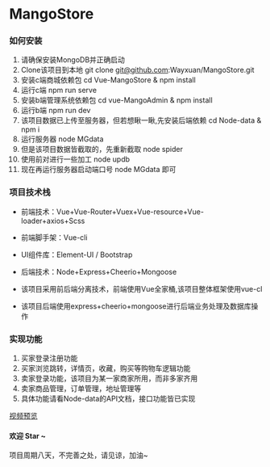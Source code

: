 # MangoStore

### 如何安装

1. 请确保安装MongoDB并正确启动
2. Clone该项目到本地 git clone git@github.com:Wayxuan/MangoStore.git
3. 安装c端商城依赖包 cd Vue-MangoStore & npm install
4. 运行c端 npm run serve 
5. 安装b端管理系统依赖包 cd vue-MangoAdmin & npm install
6. 运行b端 npm run dev
7. 该项目数据已上传至服务器，但若想瞅一瞅,先安装后端依赖 cd Node-data & npm i
8. 运行服务器 node MGdata
9. 但是该项目数据皆截取的，先重新截取 node spider
10. 使用前对进行一些加工 node updb
11. 现在再运行服务器启动端口号 node MGdata 即可

### 项目技术栈

- 前端技术：Vue+Vue-Router+Vuex+Vue-resource+Vue-loader+axios+Scss
- 前端脚手架：Vue-cli
- UI组件库：Element-UI / Bootstrap
- 后端技术：Node+Express+Cheerio+Mongoose

- 该项目采用前后端分离技术，前端使用Vue全家桶,该项目整体框架使用vue-cl
- 该项目后端使用express+cheerio+mongoose进行后端业务处理及数据库操作

### 实现功能

1. 买家登录注册功能
2. 买家浏览跳转，详情页，收藏，购买等购物车逻辑功能
3. 卖家登录功能，该项目为某一家商家所用，而非多家齐用
4. 卖家商品管理，订单管理，地址管理等
5. 具体功能请看Node-data的API文档，接口功能皆已实现

[视频预览](https://www.bilibili.com/video/av81479550)

#### 欢迎 Star ~ 
项目周期八天，不完善之处，请见谅，加油~
